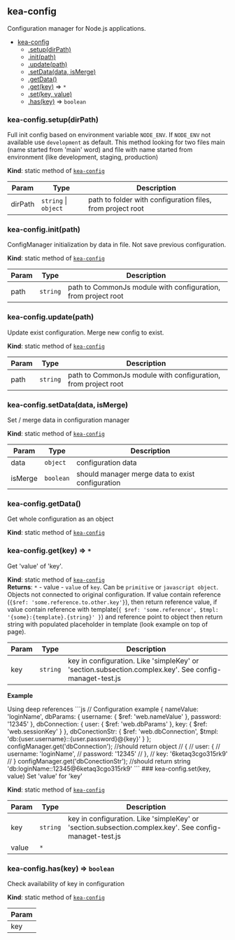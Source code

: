 <a name="module_kea-config"></a>
## kea-config
Configuration manager for Node.js applications.


* [kea-config](#module_kea-config)
  * [.setup(dirPath)](#module_kea-config.setup)
  * [.init(path)](#module_kea-config.init)
  * [.update(path)](#module_kea-config.update)
  * [.setData(data, isMerge)](#module_kea-config.setData)
  * [.getData()](#module_kea-config.getData)
  * [.get(key)](#module_kea-config.get) ⇒ <code>\*</code>
  * [.set(key, value)](#module_kea-config.set)
  * [.has(key)](#module_kea-config.has) ⇒ <code>boolean</code>

<a name="module_kea-config.setup"></a>
### kea-config.setup(dirPath)
Full init config based on environment variable `NODE_ENV`. If `NODE_ENV` not available use `development` as default.This method looking for two files main (name started from 'main' word) and file with name started from environment (like development, staging, production)

**Kind**: static method of <code>[kea-config](#module_kea-config)</code>  

| Param | Type | Description |
| --- | --- | --- |
| dirPath | <code>string</code> &#124; <code>object</code> | path to folder with configuration files, from project root |

<a name="module_kea-config.init"></a>
### kea-config.init(path)
ConfigManager initialization by data in file. Not save previous configuration.

**Kind**: static method of <code>[kea-config](#module_kea-config)</code>  

| Param | Type | Description |
| --- | --- | --- |
| path | <code>string</code> | path to CommonJs module with configuration, from project root |

<a name="module_kea-config.update"></a>
### kea-config.update(path)
Update exist configuration. Merge new config to exist.

**Kind**: static method of <code>[kea-config](#module_kea-config)</code>  

| Param | Type | Description |
| --- | --- | --- |
| path | <code>string</code> | path to CommonJs module with configuration, from project root |

<a name="module_kea-config.setData"></a>
### kea-config.setData(data, isMerge)
Set / merge data in configuration manager

**Kind**: static method of <code>[kea-config](#module_kea-config)</code>  

| Param | Type | Description |
| --- | --- | --- |
| data | <code>object</code> | configuration data |
| isMerge | <code>boolean</code> | should manager merge data to exist configuration |

<a name="module_kea-config.getData"></a>
### kea-config.getData()
Get whole configuration as an object

**Kind**: static method of <code>[kea-config](#module_kea-config)</code>  
<a name="module_kea-config.get"></a>
### kea-config.get(key) ⇒ <code>\*</code>
Get 'value' of 'key'.

**Kind**: static method of <code>[kea-config](#module_kea-config)</code>  
**Returns**: <code>\*</code> - value - `value` of `key`. Can be `primitive` or `javascript object`. Objects not connected to original configuration.If value contain reference (`{$ref: 'some.reference.to.other.key'}`), then return reference value,if value contain reference with template(`{ $ref: 'some.reference', $tmpl: '{some}:{template}.{string}' }`)and reference point to object then return string with populated placeholder in template (look example on top of page).  

| Param | Type | Description |
| --- | --- | --- |
| key | <code>string</code> | key in configuration. Like 'simpleKey' or 'section.subsection.complex.key'. See config-managet-test.js |

**Example**  
<caption>Using deep references</caption>```js // Configuration example {      nameValue: 'loginName',      dbParams: {          username: { $ref: 'web.nameValue' },          password: '12345'      },      dbConnection: {          user: { $ref: 'web.dbParams' },          key: { $ref: 'web.sessionKey' }      },      dbConectionStr: {          $ref: 'web.dbConnection',          $tmpl: 'db:{user.username}::{user.password}@{key}'      } }; configManager.get('dbConnection'); //should return object // { //   user: { //       username: 'loginName', //       password: '12345' //   }, //   key: '6ketaq3cgo315rk9' // } configManager.get('dbConectionStr'); //should return string 'db:loginName::12345@6ketaq3cgo315rk9'```
<a name="module_kea-config.set"></a>
### kea-config.set(key, value)
Set 'value' for 'key'

**Kind**: static method of <code>[kea-config](#module_kea-config)</code>  

| Param | Type | Description |
| --- | --- | --- |
| key | <code>string</code> | key in configuration. Like 'simpleKey' or 'section.subsection.complex.key'. See config-managet-test.js |
| value | <code>\*</code> |  |

<a name="module_kea-config.has"></a>
### kea-config.has(key) ⇒ <code>boolean</code>
Check availability of key in configuration

**Kind**: static method of <code>[kea-config](#module_kea-config)</code>  

| Param |
| --- |
| key | 

